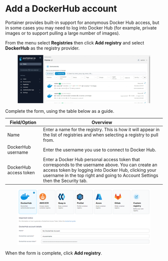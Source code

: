 # Add a DockerHub account

Portainer provides built-in support for anonymous Docker Hub access, but in some cases you may need to log into Docker Hub (for example, private images or to support pulling a large number of images).

From the menu select **Registries** then click **Add registry** and select **DockerHub** as the registry provider.

<figure><img src="../../../.gitbook/assets/2.15-settings-registries-add-dockerhub.gif" alt=""><figcaption></figcaption></figure>

Complete the form, using the table below as a guide.

| Field/Option           | Overview                                                                                                                                                                                                                                 |
| ---------------------- | ---------------------------------------------------------------------------------------------------------------------------------------------------------------------------------------------------------------------------------------- |
| Name                   | Enter a name for the registry. This is how it will appear in the list of registries and when selecting a registry to pull from.                                                                                                          |
| DockerHub username     | Enter the username you use to connect to Docker Hub.                                                                                                                                                                                     |
| DockerHub access token | Enter a Docker Hub personal access token that corresponds to the username above. You can create an access token by logging into Docker Hub, clicking your username in the top right and going to Account Settings then the Security tab. |

<figure><img src="../../../.gitbook/assets/2.15-settings-registries-add-dockerhub-details.png" alt=""><figcaption></figcaption></figure>

When the form is complete, click **Add registry**.

